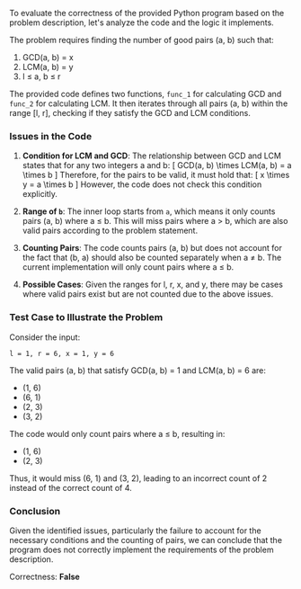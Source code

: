 To evaluate the correctness of the provided Python program based on the problem description, let's analyze the code and the logic it implements.

The problem requires finding the number of good pairs (a, b) such that:
1. GCD(a, b) = x
2. LCM(a, b) = y
3. l ≤ a, b ≤ r

The provided code defines two functions, `func_1` for calculating GCD and `func_2` for calculating LCM. It then iterates through all pairs (a, b) within the range [l, r], checking if they satisfy the GCD and LCM conditions.

### Issues in the Code

1. **Condition for LCM and GCD**: The relationship between GCD and LCM states that for any two integers a and b:
   \[
   GCD(a, b) \times LCM(a, b) = a \times b
   \]
   Therefore, for the pairs to be valid, it must hold that:
   \[
   x \times y = a \times b
   \]
   However, the code does not check this condition explicitly.

2. **Range of `b`**: The inner loop starts from `a`, which means it only counts pairs (a, b) where a ≤ b. This will miss pairs where a > b, which are also valid pairs according to the problem statement. 

3. **Counting Pairs**: The code counts pairs (a, b) but does not account for the fact that (b, a) should also be counted separately when a ≠ b. The current implementation will only count pairs where a ≤ b.

4. **Possible Cases**: Given the ranges for l, r, x, and y, there may be cases where valid pairs exist but are not counted due to the above issues.

### Test Case to Illustrate the Problem

Consider the input:
```
l = 1, r = 6, x = 1, y = 6
```
The valid pairs (a, b) that satisfy GCD(a, b) = 1 and LCM(a, b) = 6 are:
- (1, 6)
- (6, 1)
- (2, 3)
- (3, 2)

The code would only count pairs where a ≤ b, resulting in:
- (1, 6)
- (2, 3)

Thus, it would miss (6, 1) and (3, 2), leading to an incorrect count of 2 instead of the correct count of 4.

### Conclusion

Given the identified issues, particularly the failure to account for the necessary conditions and the counting of pairs, we can conclude that the program does not correctly implement the requirements of the problem description.

Correctness: **False**